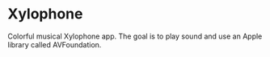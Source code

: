 # Xylophone
Colorful musical Xylophone app. 
The goal is to play sound and use an Apple library called AVFoundation. 
